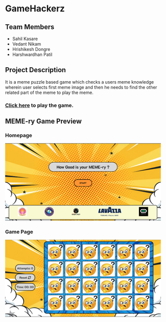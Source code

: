 # GameHackerz
## Team Members

* Sahil Kasare
* Vedant Nikam
* Hrishikesh Dongre
* Harshwardhan Patil

## Project Description
It is a meme puzzle based game which checks a users meme knowledge wherein user selects first meme image and then he needs to find the other related part of the meme to play the meme.

### <a href="https://sahilkasare.github.io/GlobalGameJam/">Click here</a> to play the game.

## MEME-ry Game Preview

### Homepage 
![Homepage](Screenshot1.png)

### Game Page
![Main Page](Screenshot2.png)

